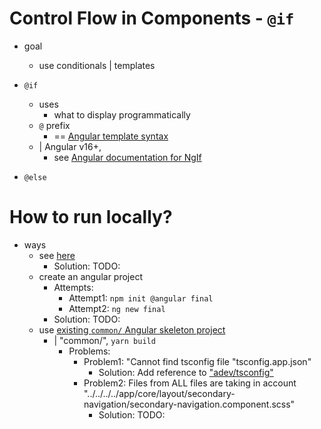 # Control Flow in Components - `@if`

* goal
  * use conditionals | templates

* `@if`
  * uses
    * what to display programmatically
  * `@` prefix 
    * == [Angular template syntax](/adev/src/content/guide/templates)
  * | Angular v16+,
    * see [Angular documentation for NgIf](/adev/src/content/guide/directives/structural-directives.md)

* `@else`

# How to run locally?

* ways
  * see [here](/adev/README.md#how-to-generate-a-specific-example-project-locally)
    * Solution: TODO:
  * create an angular project
    * Attempts:
      * Attempt1: `npm init @angular final`
      * Attempt2: `ng new final`
    * Solution: TODO:
  * use [existing `common/` Angular skeleton project](../../common)
    * | "common/", `yarn build`
      * Problems:
        * Problem1: "Cannot find tsconfig file "tsconfig.app.json"
          * Solution: Add reference to ["adev/tsconfig"](/adev/tsconfig.app.json)
        * Problem2: Files from ALL files are taking in account "../../../../app/core/layout/secondary-navigation/secondary-navigation.component.scss"
          * Solution: TODO:
